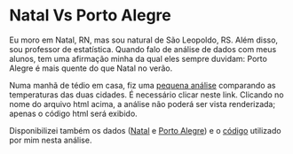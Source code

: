 # Natal Vs Porto Alegre

Eu moro em Natal, RN, mas sou natural de São Leopoldo, RS. Além disso, sou professor de estatística. Quando falo de análise de dados com meus alunos, tem uma afirmação minha da qual eles sempre duvidam: Porto Alegre é mais quente do que Natal no verão.

Numa manhã de tédio em casa, fiz uma [pequena análise](https://marcusnunes.me/posts/natal-ou-porto-alegre-onde-o-verao-e-mais-quente/) comparando as temperaturas das duas cidades. É necessário clicar neste link. Clicando no nome do arquivo html acima, a análise não poderá ser vista renderizada; apenas o código html será exibido.

Disponibilizei também os dados ([Natal](../master/natal_completo.csv) e [Porto Alegre](../master/portoalegre_completo.csv)) e o [código](../master/comparacao.R) utilizado por mim nesta análise.


